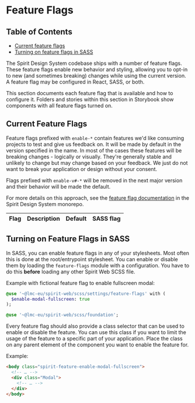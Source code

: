 # Feature Flags

## Table of Contents

- [Current feature flags](#current-feature-flags)
- [Turning on feature flags in SASS](#turning-on-feature-flags-in-sass)

The Spirit Design System codebase ships with a number of feature flags. These feature
flags enable new behavior and styling, allowing you to opt-in to new (and
sometimes breaking) changes while using the current version. A feature flag may
be configured in React, SASS, or both.

This section documents each feature flag that is available and how to configure it.
Folders and stories within this section in Storybook show components with all feature flags turned on.

## Current Feature Flags

Feature flags prefixed with `enable-*` contain features we'd like consuming projects to
test and give us feedback on. It will be made by default in the version specified in the name.
In most of the cases these features will be breaking changes - logically or visually.
They're generally stable and unlikely to change but may change based on your feedback.
We just do not want to break your application or design without your consent.

Flags prefixed with `enable-v#-*` will be removed in the next major version and their behavior will be made the default.

For more details on this approach, see the
[feature flag documentation][feature-flag-documentation]
in the Spirit Design System monorepo.

| Flag | Description | Default | SASS flag |
| ---- | ----------- | ------- | --------- |

## Turning on Feature Flags in SASS

In SASS, you can enable feature flags in any of your stylesheets. Most often
this is done at the root/entrypoint stylesheet.
You can enable or disable them by loading
the `feature-flags` module with a configuration.
You have to do this **before** loading any other Spirit Web SCSS file.

Example with fictional feature flag to enable fullscreen modal:

```sass
@use '~@lmc-eu/spirit-web/scss/settings/feature-flags' with (
  $enable-modal-fullscreen: true
);

@use '~@lmc-eu/spirit-web/scss/foundation';
```

Every feature flag should also provide a class selector that can be used to enable or disable the feature.
You can use this class if you want to limit the usage of the feature to a specific part of your application.
Place the class on any parent element of the component you want to enable the feature for.

Example:

```html
<body class="spirit-feature-enable-modal-fullscreen">
  <!-- … -->
  <div class="Modal">
    <!-- … -->
  </div>
</body>
```

[feature-flag-documentation]: https://github.com/lmc-eu/spirit-design-system/blob/main/docs/contribution/experimental-code.md#feature-flags
